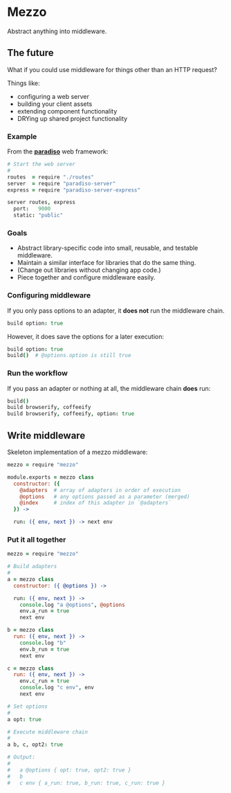 # Mezzo

Abstract anything into middleware.

## The future

What if you could use middleware for things other than an HTTP request?

Things like:

* configuring a web server
* building your client assets
* extending component functionality
* DRYing up shared project functionality

### Example

From the **[paradiso](https://github.com/invrs/paradiso)** web framework:

```coffee
# Start the web server
#
routes  = require "./routes"
server  = require "paradiso-server"
express = require "paradiso-server-express"

server routes, express
  port:   9000
  static: "public"
```

### Goals

* Abstract library-specific code into small, reusable, and testable middleware.
* Maintain a similar interface for libraries that do the same thing.
* (Change out libraries without changing app code.)
* Piece together and configure middleware easily.

### Configuring middleware

If you only pass options to an adapter, it **does not** run the middleware chain.

```coffee
build option: true
```

However, it does save the options for a later execution:

```coffee
build option: true
build()  # @options.option is still true
```

### Run the workflow

If you pass an adapter or nothing at all, the middleware chain **does** run:

```coffee
build()
build browserify, coffeeify
build browserify, coffeeify, option: true
```

## Write middleware

Skeleton implementation of a mezzo middleware:

```coffee
mezzo = require "mezzo"

module.exports = mezzo class
  constructor: ({
    @adapters  # array of adapters in order of execution
    @options   # any options passed as a parameter (merged)
    @index     # index of this adapter in `@adapters`
  }) ->

  run: ({ env, next }) -> next env
```

### Put it all together

```coffee
mezzo = require "mezzo"

# Build adapters
#
a = mezzo class
  constructor: ({ @options }) ->

  run: ({ env, next }) ->
    console.log "a @options", @options
  	env.a_run = true
  	next env

b = mezzo class
  run: ({ env, next }) ->
  	console.log "b"
  	env.b_run = true
  	next env

c = mezzo class
  run: ({ env, next }) ->
  	env.c_run = true
  	console.log "c env", env
  	next env

# Set options
#
a opt: true

# Execute middleware chain
#
a b, c, opt2: true

# Output:
#
#   a @options { opt: true, opt2: true }
#   b
#   c env { a_run: true, b_run: true, c_run: true }
```
